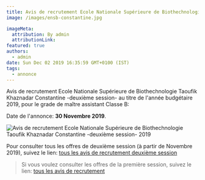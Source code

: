 ```yaml
---
title: Avis de recrutement Ecole Nationale Supérieure de Biothechnologie Taoufik Khaznadar Constantine ENSB -deuxième session-
image: /images/ensb-constantine.jpg

imageMeta:
  attribution: By admin
  attributionLink:
featured: true
authors:
  - admin
date: Sun Dec 02 2019 16:35:59 GMT+0100 (IST)
tags:
  - annonce
---
```

Avis de recrutement Ecole Nationale Supérieure de Biothechnologie Taoufik Khaznadar Constantine  -deuxième session- au titre de l'année budgétaire 2019, pour le grade de maître assistant Classe B:

Date de l'annonce: **30 Novembre 2019**.

![Avis de recrutement Ecole Nationale Supérieure de Biothechnologie Taoufik Khaznadar Constantine  -deuxième session- 2019](/images/avis-de-recr-universite-ensb-constantine-deuxieme-session.jpg)

Pour consulter tous les offres de deuxième session (à partir de Novembre 2019), suivez le lien: [tous les avis de recrutement deuxième session](/tous-les-avis-de-recrutement-mitre-assistant-classe-b-au-titre-de-l-annee-2019-deuxieme-session/)

>Si vous voulez consulter les offres de la première session, suivez le lien: [tous les avis de recrutement](/tous_les_avis_de_recrutement_annee_budgetaire_2019/)
